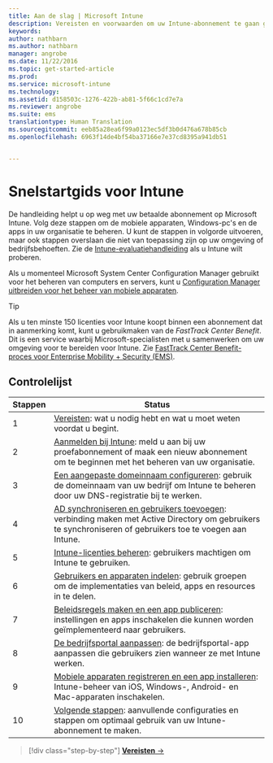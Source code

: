```yaml
---
title: Aan de slag | Microsoft Intune
description: Vereisten en voorwaarden om uw Intune-abonnement te gaan gebruiken
keywords: 
author: nathbarn
ms.author: nathbarn
manager: angrobe
ms.date: 11/22/2016
ms.topic: get-started-article
ms.prod: 
ms.service: microsoft-intune
ms.technology: 
ms.assetid: d158503c-1276-422b-ab81-5f66c1cd7e7a
ms.reviewer: angrobe
ms.suite: ems
translationtype: Human Translation
ms.sourcegitcommit: eeb85a28ea6f99a0123ec5df3b0d476a678b85cb
ms.openlocfilehash: 6963f14de4bf54ba37166e7e37cd8395a941db51


---
```



# <a name="intune-quick-start-guide"></a>Snelstartgids voor Intune
De handleiding helpt u op weg met uw betaalde abonnement op Microsoft Intune. Volg deze stappen om de mobiele apparaten, Windows-pc's en de apps in uw organisatie te beheren. U kunt de stappen in volgorde uitvoeren, maar ook stappen overslaan die niet van toepassing zijn op uw omgeving of bedrijfsbehoeften. Zie de [Intune-evaluatiehandleiding](/intune/understand-explore/get-started-with-a-30-day-trial-of-microsoft-intune) als u Intune wilt proberen.  

Als u momenteel Microsoft System Center Configuration Manager gebruikt voor het beheren van computers en servers, kunt u [Configuration Manager uitbreiden voor het beheer van mobiele apparaten](https://docs.microsoft.com/sccm/mdm/understand/choose-between-standalone-intune-and-hybrid-mobile-device-management).

>[!TIP]
>Als u ten minste 150 licenties voor Intune koopt binnen een abonnement dat in aanmerking komt, kunt u gebruikmaken van de *FastTrack Center Benefit*. Dit is een service waarbij Microsoft-specialisten met u samenwerken om uw omgeving voor te bereiden voor Intune. Zie [FastTrack Center Benefit-proces voor Enterprise Mobility + Security (EMS)](https://docs.microsoft.com/enterprise-mobility-security/Solutions/enterprise-mobility-fasttrack-program).

## <a name="checklist"></a>Controlelijst

| Stappen | Status  |
| ------------- |-------------|
| 1  | [Vereisten](what-to-know-before-you-start-microsoft-intune.md): wat u nodig hebt en wat u moet weten voordat u begint.|
| 2 |  [Aanmelden bij Intune](start-with-a-paid-subscription-to-microsoft-intune-step-1.md): meld u aan bij uw proefabonnement of maak een nieuw abonnement om te beginnen met het beheren van uw organisatie.   |  
| 3 | [Een aangepaste domeinnaam configureren](start-with-a-paid-subscription-to-microsoft-intune-step-2.md): gebruik de domeinnaam van uw bedrijf om Intune te beheren door uw DNS-registratie bij te werken.   |
| 4 | [AD synchroniseren en gebruikers toevoegen](start-with-a-paid-subscription-to-microsoft-intune-step-3.md): verbinding maken met Active Directory om gebruikers te synchroniseren of gebruikers toe te voegen aan Intune.  |
| 5 | [Intune-licenties beheren](start-with-a-paid-subscription-to-microsoft-intune-step-4.md): gebruikers machtigen om Intune te gebruiken.|
| 6 | [Gebruikers en apparaten indelen](start-with-a-paid-subscription-to-microsoft-intune-step-5.md): gebruik groepen om de implementaties van beleid, apps en resources in te delen. |
| 7 | [Beleidsregels maken en een app publiceren](start-with-a-paid-subscription-to-microsoft-intune-step-6.md): instellingen en apps inschakelen die kunnen worden geïmplementeerd naar gebruikers. |
| 8 | [De bedrijfsportal aanpassen](start-with-a-paid-subscription-to-microsoft-intune-step-7.md): de bedrijfsportal-app aanpassen die gebruikers zien wanneer ze met Intune werken.  |
| 9 | [Mobiele apparaten registreren en een app installeren](start-with-a-paid-subscription-to-microsoft-intune-step-8.md): Intune-beheer van iOS, Windows-, Android- en Mac-apparaten inschakelen. |
|10 | [Volgende stappen](post-configuration-tasks.md): aanvullende configuraties en stappen om optimaal gebruik van uw Intune-abonnement te maken.|


>[!div class="step-by-step"]
[**Vereisten** &rarr;](what-to-know-before-you-start-microsoft-intune.md)



<!--HONumber=Nov16_HO5-->


